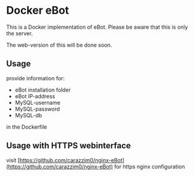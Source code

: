 Docker eBot
==========

This is a Docker implementation of eBot.
Please be aware that this is only the server.

The web-version of this will be done soon.

Usage
-------
provide information for:

 - 	  eBot installation folder
 -    eBot IP-address
 -    MySQL-username
 -    MySQL-password
 -    MySQL-db

in the Dockerfile

Usage with HTTPS webinterface
-------

visit [https://github.com/carazzim0/nginx-eBot](https://github.com/carazzim0/nginx-eBot) for https nginx configuration
